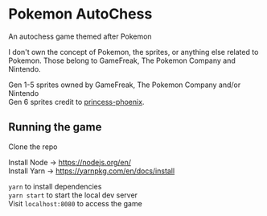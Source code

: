 # Pokemon AutoChess

An autochess game themed after Pokemon

I don't own the concept of Pokemon, the sprites, or anything else related to Pokemon. Those belong to GameFreak, The Pokemon Company and Nintendo.

Gen 1-5 sprites owned by GameFreak, The Pokemon Company and/or Nintendo  
Gen 6 sprites credit to [princess-phoenix](https://www.deviantart.com/princess-phoenix/art/Gen-6-Kalos-Pokemon-Overworld-Sprites-525954409).

## Running the game

Clone the repo

Install Node -> https://nodejs.org/en/  
Install Yarn -> https://yarnpkg.com/en/docs/install

`yarn` to install dependencies  
`yarn start` to start the local dev server  
Visit `localhost:8080` to access the game
